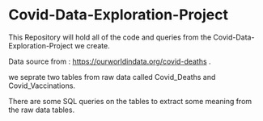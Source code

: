 # Covid-Data-Exploration-Project
This Repository will hold all of the code and queries from the Covid-Data-Exploration-Project we create.

Data source from : https://ourworldindata.org/covid-deaths .

we seprate two tables from raw data called Covid_Deaths and Covid_Vaccinations.

There are some SQL queries on the tables to extract some meaning from the raw data tables.
